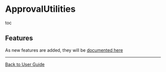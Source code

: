 # ApprovalUtilities

toc

## Features

As new features are added, they will be [documented here](Features.md)


---

[Back to User Guide](/doc/README.md#top)